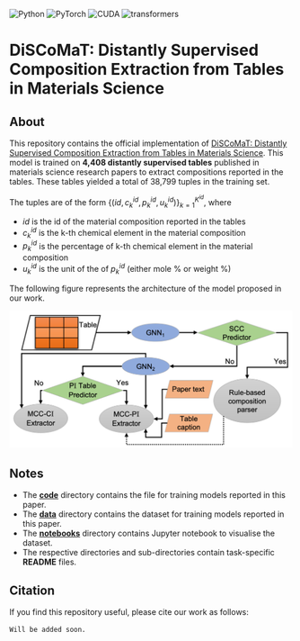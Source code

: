 ![Python](https://img.shields.io/badge/Python-v3.7.9-orange.svg?style=plastic)
![PyTorch](https://img.shields.io/badge/PyTorch-v1.7.0-blue.svg?style=plastic)
![CUDA](https://img.shields.io/badge/CUDA-v10.1-green.svg?style=plastic)
![transformers](https://img.shields.io/badge/transformers-v4.10.0-pink.svg?style=plastic)

# DiSCoMaT: Distantly Supervised Composition Extraction from Tables in Materials Science

## About
This repository contains the official implementation of 
[DiSCoMaT: Distantly Supervised Composition Extraction from Tables in Materials Science](https://comingsoon). This model is trained on **4,408 distantly supervised tables** published in materials science research papers to extract compositions reported in the tables. These tables yielded a total of 38,799 tuples in the training set.

The tuples are of the form $\{(id, c_k^{id}, p_k^{id}, u_k^{id} )\}_{k=1}^{K^{id}}$, where
- $id$ is the id of the material composition reported in the tables
- $c_k^{id}$ is the k-th chemical element in the material composition
- $p_k^{id}$ is the percentage of k-th chemical element in the material composition
- $u_k^{id}$ is the unit of the of $p_k^{id}$ (either mole % or weight %)


The following figure represents the architecture of the model proposed in our work.

![DiSCoMaT](data/discomat.png)

## Notes
- The [**code**](code) directory contains the file for training models reported in this paper.
- The [**data**](data) directory contains the dataset for training models reported in this paper.
- The [**notebooks**](notebooks) directory contains Jupyter notebook to visualise the dataset.
- The respective directories and sub-directories contain task-specific **README** files.

## Citation
If you find this repository useful, please cite our work as follows:
```
Will be added soon.
```

